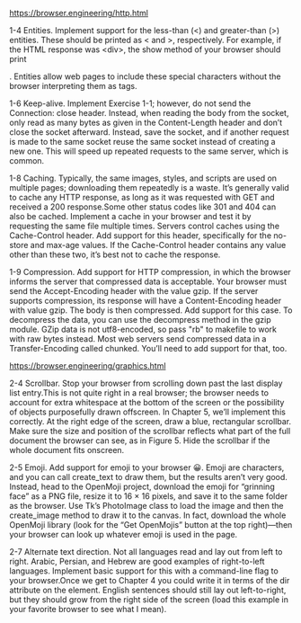 https://browser.engineering/http.html

1-4 Entities. Implement support for the less-than (&lt;) and greater-than (&gt;) entities. These should be printed as < and >, respectively. For example, if the HTML response was &lt;div&gt;, the show method of your browser should print <div>. Entities allow web pages to include these special characters without the browser interpreting them as tags.

1-6 Keep-alive. Implement Exercise 1-1; however, do not send the Connection: close header. Instead, when reading the body from the socket, only read as many bytes as given in the Content-Length header and don’t close the socket afterward. Instead, save the socket, and if another request is made to the same socket reuse the same socket instead of creating a new one. This will speed up repeated requests to the same server, which is common.

1-8 Caching. Typically, the same images, styles, and scripts are used on multiple pages; downloading them repeatedly is a waste. It’s generally valid to cache any HTTP response, as long as it was requested with GET and received a 200 response.Some other status codes like 301 and 404 can also be cached. Implement a cache in your browser and test it by requesting the same file multiple times. Servers control caches using the Cache-Control header. Add support for this header, specifically for the no-store and max-age values. If the Cache-Control header contains any value other than these two, it’s best not to cache the response.

1-9 Compression. Add support for HTTP compression, in which the browser informs the server that compressed data is acceptable. Your browser must send the Accept-Encoding header with the value gzip. If the server supports compression, its response will have a Content-Encoding header with value gzip. The body is then compressed. Add support for this case. To decompress the data, you can use the decompress method in the gzip module. GZip data is not utf8-encoded, so pass "rb" to makefile to work with raw bytes instead. Most web servers send compressed data in a Transfer-Encoding called chunked. You’ll need to add support for that, too.

https://browser.engineering/graphics.html

2-4 Scrollbar. Stop your browser from scrolling down past the last display list entry.This is not quite right in a real browser; the browser needs to account for extra whitespace at the bottom of the screen or the possibility of objects purposefully drawn offscreen. In Chapter 5, we’ll implement this correctly. At the right edge of the screen, draw a blue, rectangular scrollbar. Make sure the size and position of the scrollbar reflects what part of the full document the browser can see, as in Figure 5. Hide the scrollbar if the whole document fits onscreen.

2-5 Emoji. Add support for emoji to your browser 😀. Emoji are characters, and you can call create_text to draw them, but the results aren’t very good. Instead, head to the OpenMoji project, download the emoji for “grinning face” as a PNG file, resize it to 16 × 16 pixels, and save it to the same folder as the browser. Use Tk’s PhotoImage class to load the image and then the create_image method to draw it to the canvas. In fact, download the whole OpenMoji library (look for the “Get OpenMojis” button at the top right)—then your browser can look up whatever emoji is used in the page.

2-7 Alternate text direction. Not all languages read and lay out from left to right. Arabic, Persian, and Hebrew are good examples of right-to-left languages. Implement basic support for this with a command-line flag to your browser.Once we get to Chapter 4 you could write it in terms of the dir attribute on the <body> element. English sentences should still lay out left-to-right, but they should grow from the right side of the screen (load this example in your favorite browser to see what I mean).